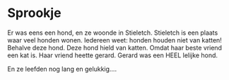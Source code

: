 # Sprookje

Er was eens een hond, en ze woonde in Stieletch.
Stieletch is een plaats waar veel honden wonen.
Iedereen weet: honden houden niet van katten!
Behalve deze hond.
Deze hond hield van katten.
Omdat haar beste vriend een kat is. 
Haar vriend heette gerard.
Gerard was een HEEL lelijke hond.

En ze leefden nog lang en gelukkig....
